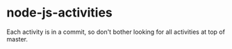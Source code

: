 # node-js-activities
Each activity is in a commit, so don't bother looking for all activities at top of master.
